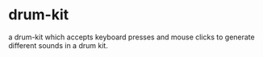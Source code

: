 # drum-kit
a drum-kit which accepts keyboard presses and mouse clicks to generate different sounds in a drum kit.
